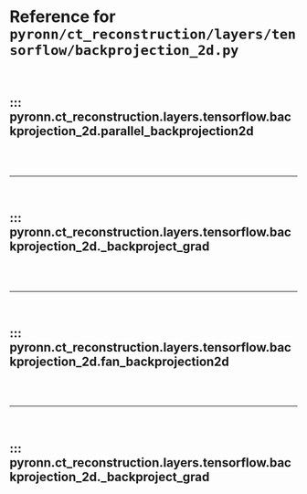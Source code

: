 # Reference for `pyronn/ct_reconstruction/layers/tensorflow/backprojection_2d.py`

<br>

## ::: pyronn.ct_reconstruction.layers.tensorflow.backprojection_2d.parallel_backprojection2d

<br><br><hr><br>

## ::: pyronn.ct_reconstruction.layers.tensorflow.backprojection_2d._backproject_grad

<br><br><hr><br>

## ::: pyronn.ct_reconstruction.layers.tensorflow.backprojection_2d.fan_backprojection2d

<br><br><hr><br>

## ::: pyronn.ct_reconstruction.layers.tensorflow.backprojection_2d._backproject_grad

<br><br>
